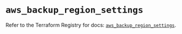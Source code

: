 # `aws_backup_region_settings`

Refer to the Terraform Registry for docs: [`aws_backup_region_settings`](https://registry.terraform.io/providers/hashicorp/aws/5.82.2/docs/resources/backup_region_settings).
